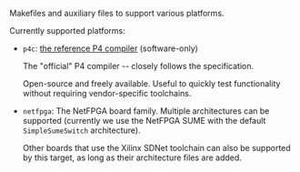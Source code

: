 Makefiles and auxiliary files to support various platforms.

Currently supported platforms:

* `p4c`: [the reference P4 compiler](https://github.com/p4lang/p4c)
  (software-only)

  The "official" P4 compiler -- closely follows the specification.

  Open-source and freely available. Useful to quickly test functionality without
  requiring vendor-specific toolchains.

* `netfpga`: The NetFPGA board family. Multiple architectures can be supported
  (currently we use the NetFPGA SUME with the default `SimpleSumeSwitch`
  architecture).

  Other boards that use the Xilinx SDNet toolchain can also be supported by this
  target, as long as their architecture files are added.
